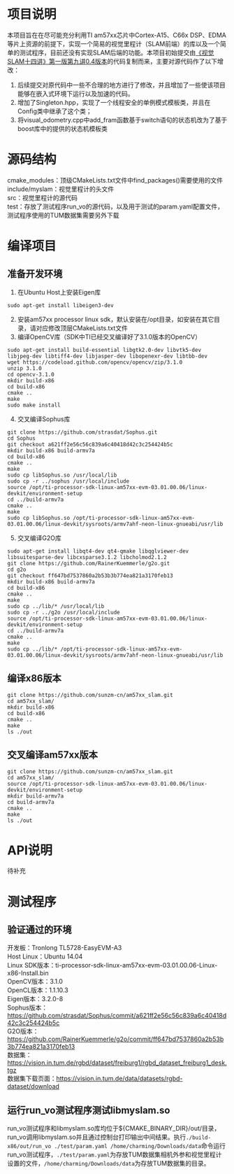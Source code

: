 # 项目说明
本项目旨在在尽可能充分利用TI am57xx芯片中Cortex-A15、C66x DSP、EDMA等片上资源的前提下，实现一个简易的视觉里程计（SLAM前端）的库以及一个简单的测试程序，目前还没有实现SLAM后端的功能。本项目初始提交由[《视觉SLAM十四讲》第一版第九讲0.4版本](https://github.com/gaoxiang12/slambook/tree/master/project/0.4)的代码复制而来，主要对源代码作了以下增改：
1. 后续提交对原代码中一些不合理的地方进行了修改，并且增加了一些使该项目能够在嵌入式环境下运行以及加速的代码。
2. 增加了Singleton.hpp，实现了一个线程安全的单例模式模板类，并且在Config类中继承了这个类；
3. 将visual_odometry.cpp中add_fram函数基于switch语句的状态机改为了基于boost库中的提供的状态机模板类

# 源码结构
cmake_modules：顶级CMakeLists.txt文件中find_packages()需要使用的文件<br>
include/myslam：视觉里程计的头文件<br>
src：视觉里程计的源代码<br>
test：存放了测试程序run_vo的源代码，以及用于测试的param.yaml配置文件，测试程序使用的TUM数据集需要另外下载<br>

# 编译项目
## 准备开发环境
1. 在Ubuntu Host上安装Eigen库
```shell
sudo apt-get install libeigen3-dev
```
2. 安装am57xx processor linux sdk，默认安装在/opt目录，如安装在其它目录，请对应修改顶层CMakeLists.txt文件
3. 编译OpenCV库（SDK中TI已经交叉编译好了3.1.0版本的OpenCV）
```shell
sudo apt-get install build-essential libgtk2.0-dev libvtk5-dev libjpeg-dev libtiff4-dev libjasper-dev libopenexr-dev libtbb-dev
wget https://codeload.github.com/opencv/opencv/zip/3.1.0
unzip 3.1.0
cd opencv-3.1.0
mkdir build-x86
cd build-x86
cmake ..
make
sudo make install
```
4. 交叉编译Sophus库
```shell
git clone https://github.com/strasdat/Sophus.git
cd Sophus
git checkout a621ff2e56c56c839a6c40418d42c3c254424b5c
mkdir build-x86 build-armv7a
cd build-x86
cmake ..
make
sudo cp libSophus.so /usr/local/lib
sudo cp -r ../sophus /usr/local/include
source /opt/ti-processor-sdk-linux-am57xx-evm-03.01.00.06/linux-devkit/environment-setup
cd ../build-armv7a
cmake ..
make
sudo cp libSophus.so /opt/ti-processor-sdk-linux-am57xx-evm-03.01.00.06/linux-devkit/sysroots/armv7ahf-neon-linux-gnueabi/usr/lib
```
5. 交叉编译G2O库
```shell
sudo apt-get install libqt4-dev qt4-qmake libqglviewer-dev libsuitesparse-dev libcxsparse3.1.2 libcholmod2.1.2
git clone https://github.com/RainerKuemmerle/g2o.git
cd g2o
git checkout ff647bd7537860a2b53b3b774ea821a3170feb13
mkdir build-x86 build-armv7a
cd build-x86
cmake ..
make
sudo cp ../lib/* /usr/local/lib
sudo cp -r ../g2o /usr/local/include
source /opt/ti-processor-sdk-linux-am57xx-evm-03.01.00.06/linux-devkit/environment-setup
cd ../build-armv7a
cmake ..
make
sudo cp ../lib/* /opt/ti-processor-sdk-linux-am57xx-evm-03.01.00.06/linux-devkit/sysroots/armv7ahf-neon-linux-gnueabi/usr/lib
```
## 编译x86版本
```shell
git clone https://github.com/sunzm-cn/am57xx_slam.git
cd am57xx_slam/
mkdir build-x86
cd build-x86
cmake ..
make
ls ./out
```
## 交叉编译am57xx版本
```shell
git clone https://github.com/sunzm-cn/am57xx_slam.git
cd am57xx_slam/
source /opt/ti-processor-sdk-linux-am57xx-evm-03.01.00.06/linux-devkit/environment-setup
mkdir build-armv7a
cd build-armv7a
cmake ..
make
ls ./out
```

# API说明
待补充

# 测试程序
## 验证通过的环境
开发板：Tronlong TL5728-EasyEVM-A3<br>
Host Linux：Ubuntu 14.04<br>
Linux SDK版本：ti-processor-sdk-linux-am57xx-evm-03.01.00.06-Linux-x86-Install.bin<br>
OpenCV版本：3.1.0<br>
OpenCL版本：1.1.10.3<br>
Eigen版本：3.2.0-8<br>
Sophus版本：https://github.com/strasdat/Sophus/commit/a621ff2e56c56c839a6c40418d42c3c254424b5c<br>
G2O版本：https://github.com/RainerKuemmerle/g2o/commit/ff647bd7537860a2b53b3b774ea821a3170feb13<br>
数据集：https://vision.in.tum.de/rgbd/dataset/freiburg1/rgbd_dataset_freiburg1_desk.tgz<br>
数据集下载页面：https://vision.in.tum.de/data/datasets/rgbd-dataset/download<br>
## 运行run_vo测试程序测试libmyslam.so
run_vo测试程序和libmyslam.so库均位于${CMAKE_BINARY_DIR}/out/目录，run_vo调用libmyslam.so并且通过控制台打印输出中间结果。执行```./build-x86/out/run_vo ./test/param.yaml /home/charming/Downloads/data```命令运行run_vo测试程序，```./test/param.yaml```为存放TUM数据集相机外参和视觉里程计设置的文件，```/home/charming/Downloads/data```为存放TUM数据集的目录。
